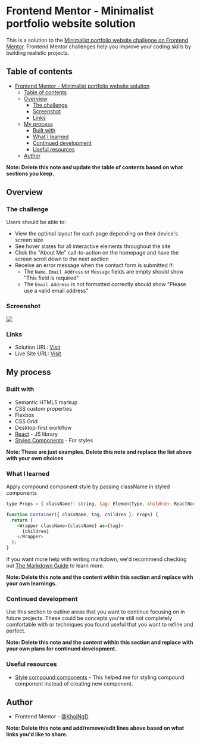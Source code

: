 # Frontend Mentor - Minimalist portfolio website solution

This is a solution to the [Minimalist portfolio website challenge on Frontend Mentor](https://www.frontendmentor.io/challenges/minimalist-portfolio-website-LMy-ZRyiE). Frontend Mentor challenges help you improve your coding skills by building realistic projects.

## Table of contents

- [Frontend Mentor - Minimalist portfolio website solution](#frontend-mentor---minimalist-portfolio-website-solution)
  - [Table of contents](#table-of-contents)
  - [Overview](#overview)
    - [The challenge](#the-challenge)
    - [Screenshot](#screenshot)
    - [Links](#links)
  - [My process](#my-process)
    - [Built with](#built-with)
    - [What I learned](#what-i-learned)
    - [Continued development](#continued-development)
    - [Useful resources](#useful-resources)
  - [Author](#author)

**Note: Delete this note and update the table of contents based on what sections you keep.**

## Overview

### The challenge

Users should be able to:

- View the optimal layout for each page depending on their device's screen size
- See hover states for all interactive elements throughout the site
- Click the "About Me" call-to-action on the homepage and have the screen scroll down to the next section
- Receive an error message when the contact form is submitted if:
  - The `Name`, `Email Address` or `Message` fields are empty should show "This field is required"
  - The `Email Address` is not formatted correctly should show "Please use a valid email address"

### Screenshot

![](./screenshot.jpg)

### Links

- Solution URL: [Visit](https://github.com/KhoiNgD/minimalist-portfolio)
- Live Site URL: [Visit](https://khoind-minimalist-portfolio.netlify.app)

## My process

### Built with

- Semantic HTML5 markup
- CSS custom properties
- Flexbox
- CSS Grid
- Desktop-first workflow
- [React](https://reactjs.org/) - JS library
- [Styled Components](https://styled-components.com/) - For styles

**Note: These are just examples. Delete this note and replace the list above with your own choices**

### What I learned

Apply compound component style by passing className in styled components

```js
type Props = { className?: string, tag: ElementType, children: ReactNode };

function Container({ className, tag, children }: Props) {
  return (
    <Wrapper className={className} as={tag}>
      {children}
    </Wrapper>
  );
}
```

If you want more help with writing markdown, we'd recommend checking out [The Markdown Guide](https://www.markdownguide.org/) to learn more.

**Note: Delete this note and the content within this section and replace with your own learnings.**

### Continued development

Use this section to outline areas that you want to continue focusing on in future projects. These could be concepts you're still not completely comfortable with or techniques you found useful that you want to refine and perfect.

**Note: Delete this note and the content within this section and replace with your own plans for continued development.**

### Useful resources

- [Style compound components](https://styled-components.com/docs/basics#styling-any-component) - This helped me for styling compound component instead of creating new component.

## Author

- Frontend Mentor - [@KhoiNgD](https://www.frontendmentor.io/profile/KhoiNgD)

**Note: Delete this note and add/remove/edit lines above based on what links you'd like to share.**
